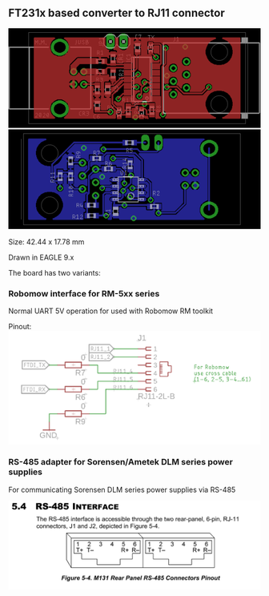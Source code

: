 ## FT231x based converter to RJ11 connector

![Board top view](https://raw.githubusercontent.com/martonmiklos/robomow_usb_adapter/master/docs/top.png)
![Board bottom view](https://raw.githubusercontent.com/martonmiklos/robomow_usb_adapter/master/docs/bottom.png)

Size: 42.44 x 17.78 mm

Drawn in EAGLE 9.x

The board has two variants:

### Robomow interface for RM-5xx series 

Normal UART 5V operation for used with Robomow RM toolkit

Pinout:
![Robomow RM series RJ10 pinout](https://raw.githubusercontent.com/martonmiklos/robomow_usb_adapter/master/robomow_pinout.png)

### RS-485 adapter for Sorensen/Ametek DLM series power supplies

For communicating Sorensen DLM series power supplies via RS-485

![Sorensen RS-485 pinout](https://raw.githubusercontent.com/martonmiklos/robomow_usb_adapter/master/sorensen.png)

